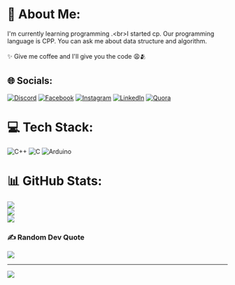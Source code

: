 # 💫 About Me:
I'm currently learning programming .\<br>I started cp.  Our programming language is CPP.   You can ask me about data structure and algorithm.<br><br>✨ Give me coffee and I'll give you the code 😩🫂<br>


## 🌐 Socials:
[![Discord](https://img.shields.io/badge/Discord-%237289DA.svg?logo=discord&logoColor=white)](https://discord.gg/@arafat01180) [![Facebook](https://img.shields.io/badge/Facebook-%231877F2.svg?logo=Facebook&logoColor=white)](https://facebook.com/@ap2k21) [![Instagram](https://img.shields.io/badge/Instagram-%23E4405F.svg?logo=Instagram&logoColor=white)](https://instagram.com/@yeasin_222) [![LinkedIn](https://img.shields.io/badge/LinkedIn-%230077B5.svg?logo=linkedin&logoColor=white)](https://linkedin.com/in/@yeasin-arafat-75216b244) [![Quora](https://img.shields.io/badge/Quora-%23B92B27.svg?logo=Quora&logoColor=white)](https://quora.com/profile/@Arafat-AT) 

# 💻 Tech Stack:
![C++](https://img.shields.io/badge/c++-%2300599C.svg?style=for-the-badge&logo=c%2B%2B&logoColor=white) ![C](https://img.shields.io/badge/c-%2300599C.svg?style=for-the-badge&logo=c&logoColor=white) ![Arduino](https://img.shields.io/badge/-Arduino-00979D?style=for-the-badge&logo=Arduino&logoColor=white)
# 📊 GitHub Stats:
![](https://github-readme-stats.vercel.app/api?username=arafat69691&theme=dark&hide_border=false&include_all_commits=true&count_private=false)<br/>
![](https://github-readme-streak-stats.herokuapp.com/?user=arafat69691&theme=dark&hide_border=false)<br/>
![](https://github-readme-stats.vercel.app/api/top-langs/?username=arafat69691&theme=dark&hide_border=false&include_all_commits=true&count_private=false&layout=compact)

### ✍️ Random Dev Quote
![](https://quotes-github-readme.vercel.app/api?type=horizontal&theme=radical)

---
[![](https://visitcount.itsvg.in/api?id=arafat69691&icon=0&color=0)](https://visitcount.itsvg.in)

<!-- Proudly created with GPRM ( https://gprm.itsvg.in ) -->
